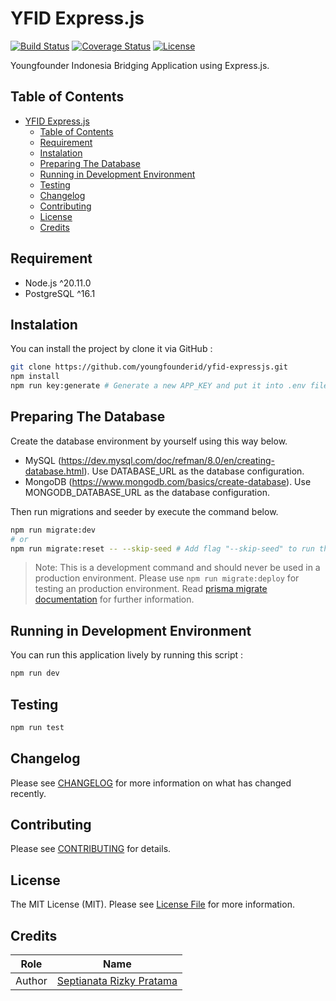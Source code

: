 # YFID Express.js

[![Build Status][build-status-image]][build-status-url]
[![Coverage Status][coverage-status-image]][coverage-status-url]
[![License][license-image]][license-url]

Youngfounder Indonesia Bridging Application using Express.js.

## Table of Contents

- [YFID Express.js](#yfid-expressjs)
  - [Table of Contents](#table-of-contents)
  - [Requirement](#requirement)
  - [Instalation](#instalation)
  - [Preparing The Database](#preparing-the-database)
  - [Running in Development Environment](#running-in-development-environment)
  - [Testing](#testing)
  - [Changelog](#changelog)
  - [Contributing](#contributing)
  - [License](#license)
  - [Credits](#credits)

## Requirement

- Node.js ^20.11.0
- PostgreSQL ^16.1

## Instalation

You can install the project by clone it via GitHub :

```bash
git clone https://github.com/youngfounderid/yfid-expressjs.git
npm install
npm run key:generate # Generate a new APP_KEY and put it into .env file (use flag "-- --show" to only display the key into the terminal).
```

## Preparing The Database

Create the database environment by yourself using this way below.

- MySQL (<https://dev.mysql.com/doc/refman/8.0/en/creating-database.html>). Use DATABASE_URL as the database configuration.
- MongoDB (<https://www.mongodb.com/basics/create-database>). Use MONGODB_DATABASE_URL as the database configuration.

Then run migrations and seeder by execute the command below.

```bash
npm run migrate:dev
# or
npm run migrate:reset -- --skip-seed # Add flag "--skip-seed" to run the migration without seeding and flag "--source_path=YOUR_ENV_PATH" to change the default .env path value.
```

> Note: This is a development command and should never be used in a production environment. Please use `npm run migrate:deploy` for testing an production environment. Read [prisma migrate documentation][prisma-migrate-documentation-url] for further information.

## Running in Development Environment

You can run this application lively by running this script :

```bash
npm run dev
```

## Testing

```bash
npm run test
```

## Changelog

Please see [CHANGELOG](CHANGELOG.md) for more information on what has changed recently.

## Contributing

Please see [CONTRIBUTING](CONTRIBUTING.md) for details.

## License

The MIT License (MIT). Please see [License File][license-url] for more information.

## Credits

| Role   | Name                                                     |
| ------ | -------------------------------------------------------- |
| Author | [Septianata Rizky Pratama](https://github.com/ianriizky) |

[build-status-image]: https://github.com/youngfounderid/yfid-expressjs/actions/workflows/nodejs-ci.yml/badge.svg
[build-status-url]: https://github.com/youngfounderid/yfid-expressjs/actions/workflows/nodejs-ci.yml
[coverage-status-image]: https://codecov.io/gh/youngfounderid/yfid-expressjs/branch/main/graph/badge.svg
[coverage-status-url]: https://codecov.io/gh/youngfounderid/yfid-expressjs
[license-image]: https://badgen.net/static/license/MIT/blue
[license-url]: LICENSE.md
[prisma-migrate-documentation-url]: https://www.prisma.io/docs/orm/prisma-migrate
